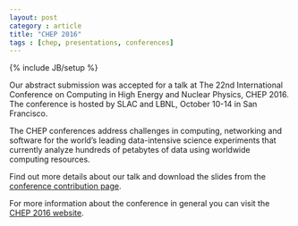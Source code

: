 ```yaml
---
layout: post
category : article
title: "CHEP 2016"
tags : [chep, presentations, conferences]
---
```

{% include JB/setup %}

Our abstract submission was accepted for a talk at The 22nd International Conference on Computing in High Energy and Nuclear Physics, CHEP 2016.  The conference is hosted by SLAC and LBNL, October 10-14 in San Francisco.

The CHEP conferences address challenges in computing, networking and software for the world’s leading data-intensive science experiments that currently analyze hundreds of petabytes of data using worldwide computing resources.

Find out more details about our talk and download the slides from the [conference contribution page](http://indico.cern.ch/event/505613/contributions/2230915/).

For more information about the conference in general you can visit the [CHEP 2016 website](http://chep2016.org/).


